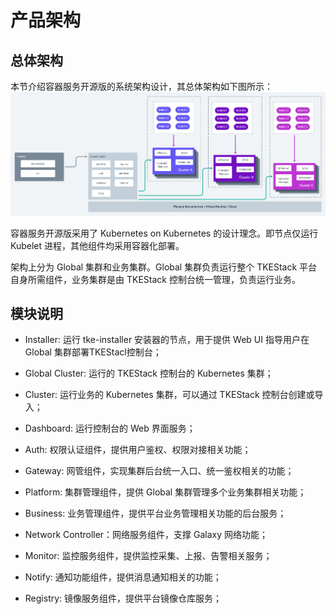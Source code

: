 # 产品架构



## 总体架构

本节介绍容器服务开源版的系统架构设计，其总体架构如下图所示：
![ ](https://github.com/tkestack/tke/blob/master/docs/images/TKEStackHighLevelArchitecture@2x.png?raw=true)

容器服务开源版采用了 Kubernetes on Kubernetes 的设计理念。即节点仅运行 Kubelet 进程，其他组件均采用容器化部署。

架构上分为 Global 集群和业务集群。Global 集群负责运行整个 TKEStack 平台自身所需组件，业务集群是由 TKEStack 控制台统一管理，负责运行业务。



## 模块说明

* Installer: 运行 tke-installer 安装器的节点，用于提供 Web UI 指导用户在 Global 集群部署TKEStacl控制台；
* Global Cluster: 运行的 TKEStack 控制台的 Kubernetes 集群；
* Cluster: 运行业务的 Kubernetes 集群，可以通过 TKEStack 控制台创建或导入；

* Dashboard: 运行控制台的 Web 界面服务；
* Auth: 权限认证组件，提供用户鉴权、权限对接相关功能；
* Gateway: 网管组件，实现集群后台统一入口、统一鉴权相关的功能；
* Platform: 集群管理组件，提供 Global 集群管理多个业务集群相关功能；
* Business: 业务管理组件，提供平台业务管理相关功能的后台服务；
* Network Controller：网络服务组件，支撑 Galaxy 网络功能；
* Monitor: 监控服务组件，提供监控采集、上报、告警相关服务；
* Notify: 通知功能组件，提供消息通知相关的功能；
* Registry: 镜像服务组件，提供平台镜像仓库服务；
